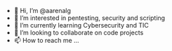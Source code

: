 - 👋 Hi, I’m @aarenalg
- 👀 I’m interested in pentesting, security and scripting
- 🌱 I’m currently learning Cybersecurity and TIC
- 💞️ I’m looking to collaborate on code projects
- 📫 How to reach me ...

<!---
aarenalg/aarenalg is a ✨ special ✨ repository because its `README.md` (this file) appears on your GitHub profile.
You can click the Preview link to take a look at your changes.
--->
